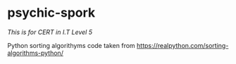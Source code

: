 # psychic-spork
*This is for CERT in I.T Level 5*

Python sorting algorithyms code taken from https://realpython.com/sorting-algorithms-python/
